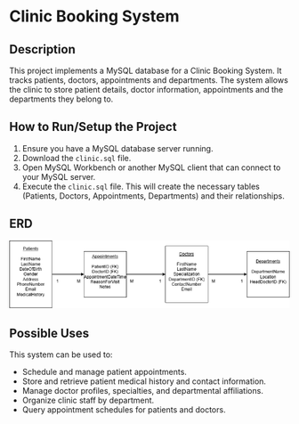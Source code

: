 # Clinic Booking System

## Description
This project implements a MySQL database for a Clinic Booking System. It tracks patients, doctors, appointments and departments. The system allows the clinic to store patient details, doctor information, appointments and the departments they belong to.

## How to Run/Setup the Project
1. Ensure you have a MySQL database server running.
2. Download the `clinic.sql` file.
3. Open MySQL Workbench or another MySQL client that can connect to your MySQL server.
4. Execute the `clinic.sql` file. This will create the necessary tables (Patients, Doctors, Appointments, Departments) and their relationships.

## ERD
![ERD](clinic.drawio.png)

## Possible Uses
This system can be used to:
* Schedule and manage patient appointments.
* Store and retrieve patient medical history and contact information.
* Manage doctor profiles, specialties, and departmental affiliations.
* Organize clinic staff by department.
* Query appointment schedules for patients and doctors.
